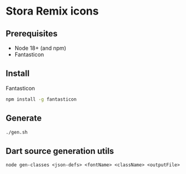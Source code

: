 # Stora Remix icons

## Prerequisites

- Node 18+ (and npm)
- Fantasticon

## Install

Fantasticon

```bash
npm install -g fantasticon
```

## Generate

```bash
./gen.sh
```

## Dart source generation utils

`node gen-classes <json-defs> <fontName> <className> <outputFile>`
